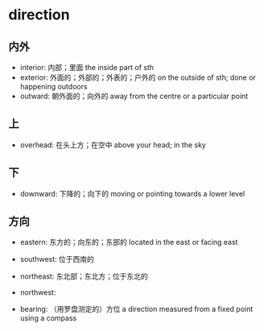 # direction

##  内外

- interior: 内部；里面 the inside part of sth
- exterior: 外面的；外部的；外表的；户外的 on the outside of sth; done or happening outdoors
- outward: 朝外面的；向外的 away from the centre or a particular point

## 上

- overhead: 在头上方；在空中 above your head; in the sky

## 下

- downward: 下降的；向下的 moving or pointing towards a lower level

## 方向

- eastern: 东方的；向东的；东部的 located in the east or facing east
- southwest: 位于西南的
- northeast: 东北部；东北方；位于东北的
- northwest:

- bearing: （用罗盘测定的）方位 a direction measured from a fixed point using a compass
